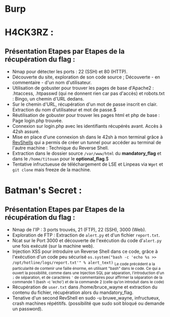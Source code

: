 # Burp

# H4CK3RZ :
## Présentation Etapes par Etapes de la récupération du flag :
- Nmap pour détecter les ports : 22 (SSH) et 80 (HTTP).
- Découverte du site, exploration de son code source ; Découverte - en commentaire - d'un nom d'utilisateur.
- Utilisation de gobuster pour trouver les pages de base d'Apache2 : .htaccess, .htpasswd (qui ne donnent rien car pas d'accès) et robots.txt : Bingo, un chemin d'URL dedans.
- Sur le chemin d'URL, récupération d'un mot de passe inscrit en clair. Extraction du nom d'utilisateur et mot de passe.$
- Réutilisation de gobuster pour trouver les pages html et php de base : Page login.php trouvée.
- Connexion sur login.php avec les identifiants récupérés avant. Accès à 42sh assuré.
- Mise en place d'une connexion sh dans le 42sh à mon terminal grâce à [RevShells](https://www.revshells.com/) qui a permis de créer un tunnel pour accéder au terminal de l'autre machine : Technique du Reverse Shell.
- Extraction dans le dossier source `/var/www/html` du **mandatory_flag** et dans le `/home/titouan` pour le **optional_flag**.$
- Tentative infructueuse de téléchargement de LSE et Linpeas via `Wget` et `git clone` mais freeze de la machine.

# Batman's Secret :
## Présentation Etapes par Etapes de la récupération du flag :
- Nmap de l'IP : 3 ports trouvés, 21 (FTP), 22 (SSH), 3000 (Web).
- Exploration de FTP : Extraction de `alert.py` et d'un fichier `report.txt`.
- Ncat sur le Port 3000 et découverte de l'exécution du code d'`alert.py` une fois exécuté (sur la machine web).
- Injection XSS pour introduire un Reverse Shell dans ce code, grâce à l'exécution d'un code peu sécurisé `os.system("bash -c 'echo %s >> /opt/hotline/logs/report.txt'" % alert_text)` <sub>Le code précédent a la particularité de contenir une faille énorme, en utilisant "bash" dans le code. Ce qui a ouvert la possibilité, comme dans une Injection SQL par séparation, l'introduction d'un `;` de séparation, et de caractères `'` de commentaires pour affirmer la séparation de la commande 1 (bash -c 'echo') et de la commande 2 (celle qu'on introduit dans le code)</sub>
- Récupération de `user.txt` dans /home/bruce_wayne et extraction du contenu du fichier, récupération alors du mandatory_flag.
- Tenative d'un second RevShell en sudo -u bruwe_wayne, infructueux, crash machines répétitifs. (possibilité que sudo soit bloqué ou demande un password).